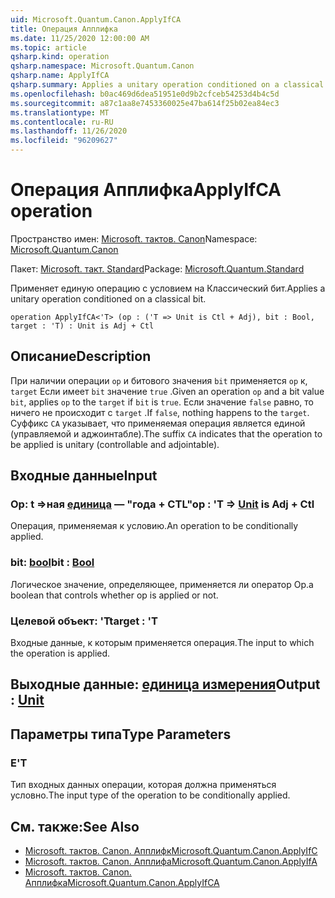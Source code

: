 ```yaml
---
uid: Microsoft.Quantum.Canon.ApplyIfCA
title: Операция Апплифка
ms.date: 11/25/2020 12:00:00 AM
ms.topic: article
qsharp.kind: operation
qsharp.namespace: Microsoft.Quantum.Canon
qsharp.name: ApplyIfCA
qsharp.summary: Applies a unitary operation conditioned on a classical bit.
ms.openlocfilehash: b0ac469d6dea51951e0d9b2cfceb54253d4b4c5d
ms.sourcegitcommit: a87c1aa8e7453360025e47ba614f25b02ea84ec3
ms.translationtype: MT
ms.contentlocale: ru-RU
ms.lasthandoff: 11/26/2020
ms.locfileid: "96209627"
---
```

# <a name="applyifca-operation"></a><span data-ttu-id="bbfcd-102">Операция Апплифка</span><span class="sxs-lookup"><span data-stu-id="bbfcd-102">ApplyIfCA operation</span></span>

<span data-ttu-id="bbfcd-103">Пространство имен: [Microsoft. тактов. Canon](xref:Microsoft.Quantum.Canon)</span><span class="sxs-lookup"><span data-stu-id="bbfcd-103">Namespace: [Microsoft.Quantum.Canon](xref:Microsoft.Quantum.Canon)</span></span>

<span data-ttu-id="bbfcd-104">Пакет: [Microsoft. такт. Standard](https://nuget.org/packages/Microsoft.Quantum.Standard)</span><span class="sxs-lookup"><span data-stu-id="bbfcd-104">Package: [Microsoft.Quantum.Standard](https://nuget.org/packages/Microsoft.Quantum.Standard)</span></span>


<span data-ttu-id="bbfcd-105">Применяет единую операцию с условием на Классический бит.</span><span class="sxs-lookup"><span data-stu-id="bbfcd-105">Applies a unitary operation conditioned on a classical bit.</span></span>

```qsharp
operation ApplyIfCA<'T> (op : ('T => Unit is Ctl + Adj), bit : Bool, target : 'T) : Unit is Adj + Ctl
```


## <a name="description"></a><span data-ttu-id="bbfcd-106">Описание</span><span class="sxs-lookup"><span data-stu-id="bbfcd-106">Description</span></span>

<span data-ttu-id="bbfcd-107">При наличии операции `op` и битового значения `bit` применяется `op` к, `target` Если имеет `bit` значение `true` .</span><span class="sxs-lookup"><span data-stu-id="bbfcd-107">Given an operation `op` and a bit value `bit`, applies `op` to the `target` if `bit` is `true`.</span></span> <span data-ttu-id="bbfcd-108">Если значение `false` равно, то ничего не происходит с `target` .</span><span class="sxs-lookup"><span data-stu-id="bbfcd-108">If `false`, nothing happens to the `target`.</span></span>
<span data-ttu-id="bbfcd-109">Суффикс `CA` указывает, что применяемая операция является единой (управляемой и аджоинтабле).</span><span class="sxs-lookup"><span data-stu-id="bbfcd-109">The suffix `CA` indicates that the operation to be applied is unitary (controllable and adjointable).</span></span>

## <a name="input"></a><span data-ttu-id="bbfcd-110">Входные данные</span><span class="sxs-lookup"><span data-stu-id="bbfcd-110">Input</span></span>

### <a name="op--t--unit--is-adj--ctl"></a><span data-ttu-id="bbfcd-111">Op: t =>ная [единица](xref:microsoft.quantum.lang-ref.unit)  — "года + CTL"</span><span class="sxs-lookup"><span data-stu-id="bbfcd-111">op : 'T => [Unit](xref:microsoft.quantum.lang-ref.unit)  is Adj + Ctl</span></span>

<span data-ttu-id="bbfcd-112">Операция, применяемая к условию.</span><span class="sxs-lookup"><span data-stu-id="bbfcd-112">An operation to be conditionally applied.</span></span>


### <a name="bit--bool"></a><span data-ttu-id="bbfcd-113">bit: [bool](xref:microsoft.quantum.lang-ref.bool)</span><span class="sxs-lookup"><span data-stu-id="bbfcd-113">bit : [Bool](xref:microsoft.quantum.lang-ref.bool)</span></span>

<span data-ttu-id="bbfcd-114">Логическое значение, определяющее, применяется ли оператор Op.</span><span class="sxs-lookup"><span data-stu-id="bbfcd-114">a boolean that controls whether op is applied or not.</span></span>


### <a name="target--t"></a><span data-ttu-id="bbfcd-115">Целевой объект: 'T</span><span class="sxs-lookup"><span data-stu-id="bbfcd-115">target : 'T</span></span>

<span data-ttu-id="bbfcd-116">Входные данные, к которым применяется операция.</span><span class="sxs-lookup"><span data-stu-id="bbfcd-116">The input to which the operation is applied.</span></span>



## <a name="output--unit"></a><span data-ttu-id="bbfcd-117">Выходные данные: [единица измерения](xref:microsoft.quantum.lang-ref.unit)</span><span class="sxs-lookup"><span data-stu-id="bbfcd-117">Output : [Unit](xref:microsoft.quantum.lang-ref.unit)</span></span>



## <a name="type-parameters"></a><span data-ttu-id="bbfcd-118">Параметры типа</span><span class="sxs-lookup"><span data-stu-id="bbfcd-118">Type Parameters</span></span>

### <a name="t"></a><span data-ttu-id="bbfcd-119">Е</span><span class="sxs-lookup"><span data-stu-id="bbfcd-119">'T</span></span>

<span data-ttu-id="bbfcd-120">Тип входных данных операции, которая должна применяться условно.</span><span class="sxs-lookup"><span data-stu-id="bbfcd-120">The input type of the operation to be conditionally applied.</span></span>

## <a name="see-also"></a><span data-ttu-id="bbfcd-121">См. также:</span><span class="sxs-lookup"><span data-stu-id="bbfcd-121">See Also</span></span>

- [<span data-ttu-id="bbfcd-122">Microsoft. тактов. Canon. Апплифк</span><span class="sxs-lookup"><span data-stu-id="bbfcd-122">Microsoft.Quantum.Canon.ApplyIfC</span></span>](xref:Microsoft.Quantum.Canon.ApplyIfC)
- [<span data-ttu-id="bbfcd-123">Microsoft. тактов. Canon. Апплифа</span><span class="sxs-lookup"><span data-stu-id="bbfcd-123">Microsoft.Quantum.Canon.ApplyIfA</span></span>](xref:Microsoft.Quantum.Canon.ApplyIfA)
- [<span data-ttu-id="bbfcd-124">Microsoft. тактов. Canon. Апплифка</span><span class="sxs-lookup"><span data-stu-id="bbfcd-124">Microsoft.Quantum.Canon.ApplyIfCA</span></span>](xref:Microsoft.Quantum.Canon.ApplyIfCA)